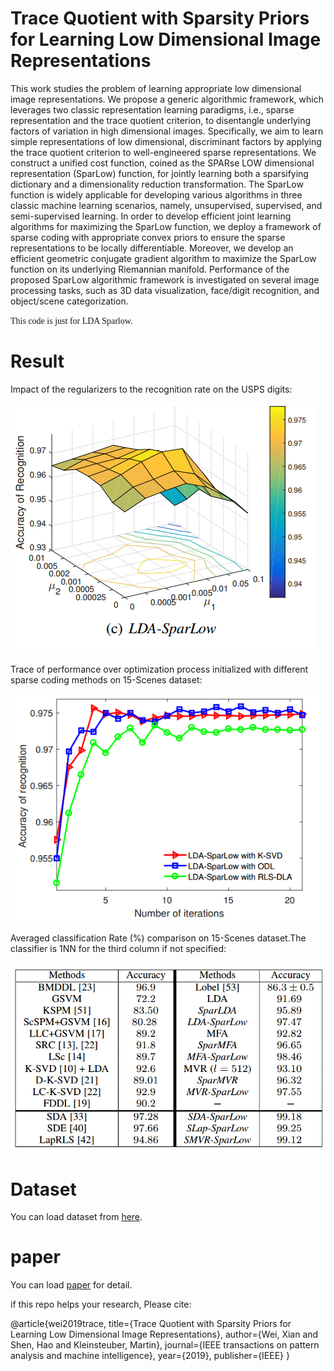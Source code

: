 # Trace Quotient with Sparsity Priors for Learning Low Dimensional Image Representations

This work studies the problem of learning appropriate low dimensional image representations. We propose a generic
algorithmic framework, which leverages two classic representation learning paradigms, i.e., sparse representation and the trace
quotient criterion, to disentangle underlying factors of variation in high dimensional images. Specifically, we aim to learn simple
representations of low dimensional, discriminant factors by applying the trace quotient criterion to well-engineered sparse
representations. We construct a unified cost function, coined as the SPARse LOW dimensional representation (SparLow) function, for
jointly learning both a sparsifying dictionary and a dimensionality reduction transformation. The SparLow function is widely applicable
for developing various algorithms in three classic machine learning scenarios, namely, unsupervised, supervised, and semi-supervised
learning. In order to develop efficient joint learning algorithms for maximizing the SparLow function, we deploy a framework of sparse
coding with appropriate convex priors to ensure the sparse representations to be locally differentiable. Moreover, we develop an
efficient geometric conjugate gradient algorithm to maximize the SparLow function on its underlying Riemannian manifold.
Performance of the proposed SparLow algorithmic framework is investigated on several image processing tasks, such as 3D data
visualization, face/digit recognition, and object/scene categorization.

<font face="黑体">This code is just for LDA Sparlow.</font>

# Result
Impact of the regularizers to the recognition rate on the USPS digits:

![avatar](https://github.com/wxwoods/LDA-SparLow/blob/master/results/LDA-SparLow.png)

Trace of performance over optimization process initialized with different sparse coding methods on 15-Scenes dataset:

![avatar](https://github.com/wxwoods/LDA-SparLow/blob/master/results/LDA-SparLow2.png)

Averaged classification Rate (%) comparison on 15-Scenes dataset.The classifier is 1NN for the third column if not specified:

![avatar](https://github.com/wxwoods/LDA-SparLow/blob/master/results/LDA-SparLow3.png)


# Dataset

You can load dataset from [here](http://users.umiacs.umd.edu/~zhuolin/projectlcksvd.html).

# paper
You can load [paper](https://github.com/wxwoods/LDA-SparLow/blob/master/paper/Trace%20Quotient%20with%20Sparsity%20Priors%20for%20Learning%20Low%20Dimensional%20Image%20Representations.pdf) for detail.


if this repo helps your research, Please cite:


@article{wei2019trace,
  title={Trace Quotient with Sparsity Priors for Learning Low Dimensional Image Representations},
  author={Wei, Xian and Shen, Hao and Kleinsteuber, Martin},
  journal={IEEE transactions on pattern analysis and machine intelligence},
  year={2019},
  publisher={IEEE}
}
